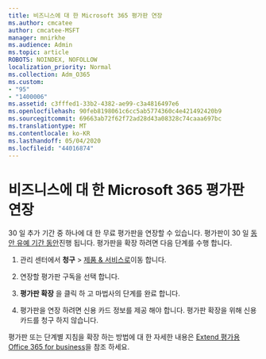 ```yaml
---
title: 비즈니스에 대 한 Microsoft 365 평가판 연장
ms.author: cmcatee
author: cmcatee-MSFT
manager: mnirkhe
ms.audience: Admin
ms.topic: article
ROBOTS: NOINDEX, NOFOLLOW
localization_priority: Normal
ms.collection: Adm_O365
ms.custom:
- "95"
- "1400006"
ms.assetid: c3fffed1-33b2-4382-ae99-c3a4816497e6
ms.openlocfilehash: 90feb8198061c6cc5ab5774360c4e421492420b9
ms.sourcegitcommit: 69663ab72f62f72ad28d43a08328c74caaa697bc
ms.translationtype: MT
ms.contentlocale: ko-KR
ms.lasthandoff: 05/04/2020
ms.locfileid: "44016874"
---
```

# <a name="extend-your-trial-for-microsoft-365-for-business"></a>비즈니스에 대 한 Microsoft 365 평가판 연장

30 일 추가 기간 중 하나에 대 한 무료 평가판을 연장할 수 있습니다. 평가판이 30 일 [동안 유예 기간 동안](https://docs.microsoft.com/alchemyinsights/grace-period-for-microsoft-365-free-trial)진행 됩니다. 평가판을 확장 하려면 다음 단계를 수행 합니다.
  
1. 관리 센터에서 **청구** \> [제품 & 서비스로](https://portal.office.com/adminportal/home#/subscriptions)이동 합니다.

2. 연장할 평가판 구독을 선택 합니다.

3. **평가판 확장** 을 클릭 하 고 마법사의 단계를 완료 합니다.

4. 평가판을 연장 하려면 신용 카드 정보를 제공 해야 합니다. 평가판 확장을 위해 신용 카드를 청구 하지 않습니다.

평가판 또는 단계별 지침을 확장 하는 방법에 대 한 자세한 내용은 [Extend 평가용 Office 365 for business](https://docs.microsoft.com/microsoft-365/commerce/extend-your-trial)을 참조 하세요.
